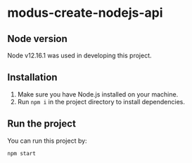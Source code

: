 # modus-create-nodejs-api

## Node version

Node v12.16.1 was used in developing this project.

## Installation

1. Make sure you have Node.js installed on your machine.
2. Run `npm i` in the project directory to install dependencies.

## Run the project

You can run this project by:
```bash
npm start
```
